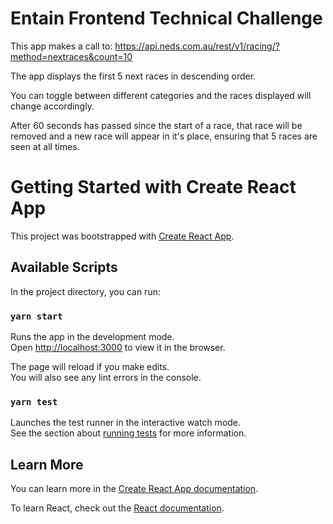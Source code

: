 # Entain Frontend Technical Challenge

This app makes a call to: https://api.neds.com.au/rest/v1/racing/?method=nextraces&count=10

The app displays the first 5 next races in descending order.

You can toggle between different categories and the races displayed will change accordingly.

After 60 seconds has passed since the start of a race, that race will be removed and a new race will appear in it's place, ensuring that 5 races are seen at all times.

# Getting Started with Create React App

This project was bootstrapped with [Create React App](https://github.com/facebook/create-react-app).

## Available Scripts

In the project directory, you can run:

### `yarn start`

Runs the app in the development mode.\
Open [http://localhost:3000](http://localhost:3000) to view it in the browser.

The page will reload if you make edits.\
You will also see any lint errors in the console.

### `yarn test`

Launches the test runner in the interactive watch mode.\
See the section about [running tests](https://facebook.github.io/create-react-app/docs/running-tests) for more information.

## Learn More

You can learn more in the [Create React App documentation](https://facebook.github.io/create-react-app/docs/getting-started).

To learn React, check out the [React documentation](https://reactjs.org/).
